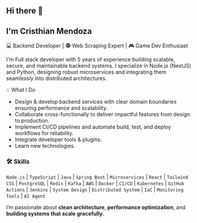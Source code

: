 ## Hi there 👋
## I'm Cristhian Mendoza

💻 Backend Developer | 🕵️ Web Scraping Expert | 🎮 Game Dev Enthusiast

I'm Full stack developer with 5 years of experience building scalable, secure, and maintainable backend systems. I specialize in Node.js (NestJS) and Python, designing robust microservices and integrating them seamlessly into distributed architectures.

💡 What I Do

* Design & develop backend services with clear domain boundaries ensuring performance and scalability.
* Collaborate cross-functionally to deliver impactful features from design to production.
* Implement CI/CD pipelines and automate build, test, and deploy workflows for reliability.
* Integrate developer tools & plugins.
* Learn new technologies.

###  🛠️ Skills

`Node.js` | `TypeScript` | `Java` | `Spring Boot` | `Microservices` | `React` | `Tailwind CSS` | `PostgreSQL` | `Redis` | `Kafka` | `AWS` | `Docker` | `CI/CD` | `Kubernetes` | `GitHub Actions` | `Jenkins` | `System Design` | `Distributed System` | `IaC` | `Monitoring Tools` | `AI Agent`

I’m passionate about **clean architecture**, **performance optimization**, and **building systems that scale gracefully**.
